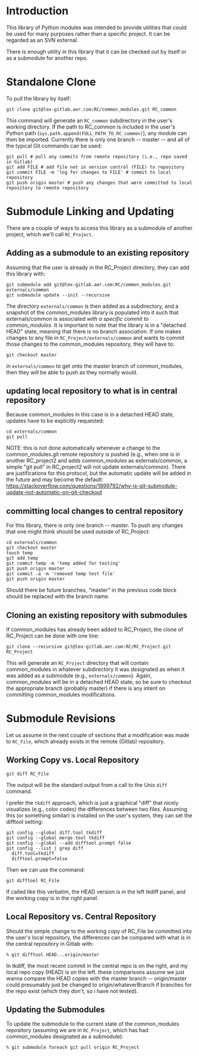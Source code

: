 # Introduction

This library of Python modules was intended to provide utilities that could be used for many purposes rather than a specific project. It can be regarded as an SVN external.

There is enough utility in this library that it can be checked out by itself or as a submodule for another repo.

# Standalone Clone
To pull the library by itself:

```
git clone git@lex-gitlab.aer.com:RC/common_modules.git RC_common
```

This command will generate an `RC_common` subdirectory in the user's working directory. If the path to RC_common is included in the user's Python path (`sys.path.append(FULL_PATH_TO_RC_common)`), any module can then be imported. Currently there is only one branch -- master -- and all of the typical Git commands can be used:

```
git pull # pull any commits from remote repository (i.e., repo saved in Gitlab)
git add FILE # add file not in version control (FILE) to repository
git commit FILE -m 'log for changes to FILE' # commit to local repository
git push origin master # push any changes that were committed to local repository to remote repository
```

# Submodule Linking and Updating

There are a couple of ways to access this library as a submodule of another project, which we'll call `RC_Project`. 

## Adding as a submodule to an existing repository

Assuming that the user is already in the RC_Project directory, they can add this library with:

```
git submodule add git@lex-gitlab.aer.com:RC/common_modules.git externals/common
git submodule update --init --recursive
```

The directory `externals/common` is then added as a subdirectory, and a snapshot of the common_modules library is populated into it such that externals/common is associated *with a specific commit to common_modules*. It is important to note that the library is in a "detached HEAD" state, meaning that there is no branch association. If one makes changes to any file in `RC_Project/externals/common` and wants to commit those changes to the common_modules repository, they will have to:

```
git checkout master
```

in `externals/common` to get onto the master branch of common_modules, then they will be able to push as they normally would.

## updating local repository to what is in central repository
Because common_modules in this case is in a detached HEAD state, updates have to be explicitly requested:

```
cd externals/common
git pull
```

NOTE: this is not done automatically whenever a change to the common_modules.git remote repository is pushed (e.g., when one is in another RC_project2 and adds common_modules as externals/common, a simple "git pull" in RC_project2 will not update externals/common). There are justifications for this protocol, but the automatic update will be added in the future and may become the default: https://stackoverflow.com/questions/1899792/why-is-git-submodule-update-not-automatic-on-git-checkout

## committing local changes to central repository
For this library, there is only one branch -- master. To push any changes that one might think should be used outside of RC_Project:

```
cd externals/common
git checkout master
touch temp
git add temp
git commit temp -m 'temp added for testing'
git push origin master
git commit -a -m 'removed temp test file'
git push origin master
```

Should there be future branches, "master" in the previous code block should be replaced with the branch name.

## Cloning an existing repository with submodules

If common_modules has already been added to RC_Project, the clone of RC_Project can be done with one line:

```
git clone --recursive git@lex-gitlab.aer.com:RC/RC_Project.git RC_Project
```

This will generate an `RC_Project` directory that will contain common_modules in whatever subdirectory it was designated as when it was added as a submodule (e.g., `externals/common`). Again, common_modules will be in a detached HEAD state, so be sure to checkout the appropriate branch (probably master) if there is any intent on committing common_modules modifications.

# Submodule Revisions
Let us assume in the next couple of sections that a modification was made to `RC_File`, which already exists in the remote (Gitlab) repository.

## Working Copy vs. Local Repository

```
git diff RC_File
```

The output will be the standard output from a call to the Unix `diff` command.

I prefer the `tkdiff` approach, which is just a graphical "diff" that nicely visualizes (e.g., color codes) the differences between two files. Assuming this (or something similar) is installed on the user's system, they can set the difftool setting:

```
git config --global diff.tool tkdiff
git config --global merge.tool tkdiff
git config --global --add difftool.prompt false
git config --list | grep diff
  diff.tool=tkdiff
  difftool.prompt=false
```

Then we can use the command:

```
git difftool RC_File
```

If called like this verbatim, the HEAD version is in the left tkdiff panel, and the working copy is in the right panel.

## Local Repository vs. Central Repository

Should the simple change to the working copy of RC_File be committed into the user's local repository, the differences can be compared with what is in the central repository in Gitlab with:

```
% git difftool HEAD...origin/master
```

In tkdiff, the most recent commit in the central repo is on the right, and my local repo copy (HEAD) is on the left. these comparisons assume we just wanna compare the HEAD copies with the master branch -- origin/master could presumably just be changed to origin/whateverBranch if branches for the repo exist (which they don't, so i have not tested).

## Updating the Submodules

To update the submodule to the current state of the common_modules repository (assuming we are in `RC_Project`, which has had common_modules designated as a submodule):

```
% git submodule foreach git pull origin RC_Project
```

